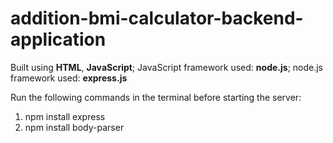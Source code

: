 # addition-bmi-calculator-backend-application

Built using **HTML**, **JavaScript**; JavaScript framework used: **node.js**; node.js framework used: **express.js**

Run the following commands in the terminal before starting the server:

1. npm install express
2. npm install body-parser
